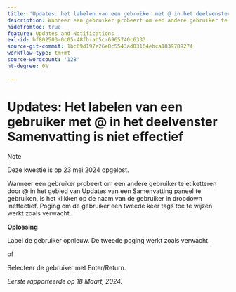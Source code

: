 ```yaml
---
title: 'Updates: het labelen van een gebruiker met @ in het deelvenster Samenvatting is niet effectief'
description: Wanneer een gebruiker probeert om een andere gebruiker te etiketteren door @ in het gebied van Updates van een Samenvatting paneel te gebruiken, is het klikken op de naam van de gebruiker in dropdown ineffectief. Poging om de gebruiker een tweede keer tags toe te wijzen werkt zoals verwacht.
hidefromtoc: true
feature: Updates and Notifications
exl-id: bf802503-0c05-48fb-ab5c-6965740c6333
source-git-commit: 1bc69d197e26e8c5543ad03164ebca1839789274
workflow-type: tm+mt
source-wordcount: '128'
ht-degree: 0%

---
```


# Updates: Het labelen van een gebruiker met @ in het deelvenster Samenvatting is niet effectief

>[!NOTE]
>
>Deze kwestie is op 23 mei 2024 opgelost.

Wanneer een gebruiker probeert om een andere gebruiker te etiketteren door @ in het gebied van Updates van een Samenvatting paneel te gebruiken, is het klikken op de naam van de gebruiker in dropdown ineffectief. Poging om de gebruiker een tweede keer tags toe te wijzen werkt zoals verwacht.

**Oplossing**

Label de gebruiker opnieuw. De tweede poging werkt zoals verwacht.

of

Selecteer de gebruiker met Enter/Return.

_Eerste rapporteerde op 18 Maart, 2024._
